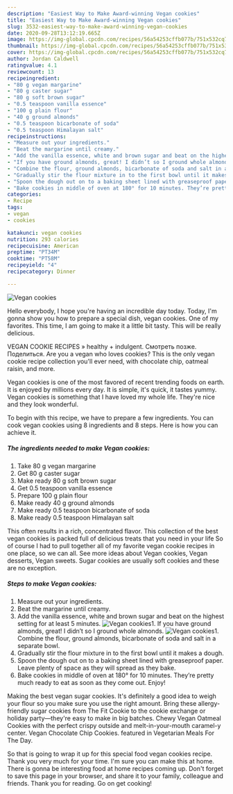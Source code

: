 ```yaml
---
description: "Easiest Way to Make Award-winning Vegan cookies"
title: "Easiest Way to Make Award-winning Vegan cookies"
slug: 3532-easiest-way-to-make-award-winning-vegan-cookies
date: 2020-09-28T13:12:19.665Z
image: https://img-global.cpcdn.com/recipes/56a54253cffb077b/751x532cq70/vegan-cookies-recipe-main-photo.jpg
thumbnail: https://img-global.cpcdn.com/recipes/56a54253cffb077b/751x532cq70/vegan-cookies-recipe-main-photo.jpg
cover: https://img-global.cpcdn.com/recipes/56a54253cffb077b/751x532cq70/vegan-cookies-recipe-main-photo.jpg
author: Jordan Caldwell
ratingvalue: 4.1
reviewcount: 13
recipeingredient:
- "80 g vegan margarine"
- "80 g caster sugar"
- "80 g soft brown sugar"
- "0.5 teaspoon vanilla essence"
- "100 g plain flour"
- "40 g ground almonds"
- "0.5 teaspoon bicarbonate of soda"
- "0.5 teaspoon Himalayan salt"
recipeinstructions:
- "Measure out your ingredients."
- "Beat the margarine until creamy."
- "Add the vanilla essence, white and brown sugar and beat on the highest setting for at least 5 minutes."
- "If you have ground almonds, great! I didn’t so I ground whole almonds."
- "Combine the flour, ground almonds, bicarbonate of soda and salt in a separate bowl."
- "Gradually stir the flour mixture in to the first bowl until it makes a dough."
- "Spoon the dough out on to a baking sheet lined with greaseproof paper. Leave plenty of space as they will spread as they bake."
- "Bake cookies in middle of oven at 180° for 10 minutes. They’re pretty much ready to eat as soon as they come out. Enjoy!"
categories:
- Recipe
tags:
- vegan
- cookies

katakunci: vegan cookies 
nutrition: 293 calories
recipecuisine: American
preptime: "PT34M"
cooktime: "PT58M"
recipeyield: "4"
recipecategory: Dinner

---
```



![Vegan cookies](https://img-global.cpcdn.com/recipes/56a54253cffb077b/751x532cq70/vegan-cookies-recipe-main-photo.jpg)

Hello everybody, I hope you're having an incredible day today. Today, I'm gonna show you how to prepare a special dish, vegan cookies. One of my favorites. This time, I am going to make it a little bit tasty. This will be really delicious.

VEGAN COOKIE RECIPES » healthy + indulgent. Смотреть позже. Поделиться. Are you a vegan who loves cookies? This is the only vegan cookie recipe collection you&#39;ll ever need, with chocolate chip, oatmeal raisin, and more.

Vegan cookies is one of the most favored of recent trending foods on earth. It is enjoyed by millions every day. It is simple, it's quick, it tastes yummy. Vegan cookies is something that I have loved my whole life. They're nice and they look wonderful.


To begin with this recipe, we have to prepare a few ingredients. You can cook vegan cookies using 8 ingredients and 8 steps. Here is how you can achieve it.

<!--inarticleads1-->

##### The ingredients needed to make Vegan cookies:

1. Take 80 g vegan margarine
1. Get 80 g caster sugar
1. Make ready 80 g soft brown sugar
1. Get 0.5 teaspoon vanilla essence
1. Prepare 100 g plain flour
1. Make ready 40 g ground almonds
1. Make ready 0.5 teaspoon bicarbonate of soda
1. Make ready 0.5 teaspoon Himalayan salt


This often results in a rich, concentrated flavor. This collection of the best vegan cookies is packed full of delicious treats that you need in your life So of course I had to pull together all of my favorite vegan cookie recipes in one place, so we can all. See more ideas about Vegan cookies, Vegan desserts, Vegan sweets. Sugar cookies are usually soft cookies and these are no exception. 

<!--inarticleads2-->

##### Steps to make Vegan cookies:

1. Measure out your ingredients.
1. Beat the margarine until creamy.
1. Add the vanilla essence, white and brown sugar and beat on the highest setting for at least 5 minutes.
<img src="//assets-global.cpcdn.com/assets/icons/button_play-2c75c40dde080a61004c1f40b05d8f140eaff45d7e9e6481dc71c63d2e7c4909.png" alt="Vegan cookies">1. If you have ground almonds, great! I didn’t so I ground whole almonds.
<img src="//assets-global.cpcdn.com/assets/icons/button_play-2c75c40dde080a61004c1f40b05d8f140eaff45d7e9e6481dc71c63d2e7c4909.png" alt="Vegan cookies">1. Combine the flour, ground almonds, bicarbonate of soda and salt in a separate bowl.
1. Gradually stir the flour mixture in to the first bowl until it makes a dough.
1. Spoon the dough out on to a baking sheet lined with greaseproof paper. Leave plenty of space as they will spread as they bake.
1. Bake cookies in middle of oven at 180° for 10 minutes. They’re pretty much ready to eat as soon as they come out. Enjoy!


Making the best vegan sugar cookies. It&#39;s definitely a good idea to weigh your flour so you make sure you use the right amount. Bring these allergy-friendly sugar cookies from The Fit Cookie to the cookie exchange or holiday party—they&#39;re easy to make in big batches. Chewy Vegan Oatmeal Cookies with the perfect crispy outside and melt-in-your-mouth caramel-y center. Vegan Chocolate Chip Cookies. featured in Vegetarian Meals For The Day. 

So that is going to wrap it up for this special food vegan cookies recipe. Thank you very much for your time. I'm sure you can make this at home. There is gonna be interesting food at home recipes coming up. Don't forget to save this page in your browser, and share it to your family, colleague and friends. Thank you for reading. Go on get cooking!
